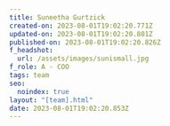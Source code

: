 ```yaml
---
title: Suneetha Gurtzick
created-on: 2023-08-01T19:02:20.771Z
updated-on: 2023-08-01T19:02:20.801Z
published-on: 2023-08-01T19:02:20.826Z
f_headshot:
  url: /assets/images/sunismall.jpg
f_role: A - COO
tags: team
seo:
  noindex: true
layout: "[team].html"
date: 2023-08-01T19:02:20.853Z
---
```

